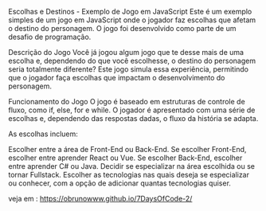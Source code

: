 Escolhas e Destinos - Exemplo de Jogo em JavaScript
Este é um exemplo simples de um jogo em JavaScript onde o jogador faz escolhas que afetam o destino do personagem. O jogo foi desenvolvido como parte de um desafio de programação.

Descrição do Jogo
Você já jogou algum jogo que te desse mais de uma escolha e, dependendo do que você escolhesse, o destino do personagem seria totalmente diferente? Este jogo simula essa experiência, permitindo que o jogador faça escolhas que impactam o desenvolvimento do personagem.

Funcionamento do Jogo
O jogo é baseado em estruturas de controle de fluxo, como if, else, for e while. O jogador é apresentado com uma série de escolhas e, dependendo das respostas dadas, o fluxo da história se adapta.

As escolhas incluem:

Escolher entre a área de Front-End ou Back-End.
Se escolher Front-End, escolher entre aprender React ou Vue. Se escolher Back-End, escolher entre aprender C# ou Java.
Decidir se especializar na área escolhida ou se tornar Fullstack.
Escolher as tecnologias nas quais deseja se especializar ou conhecer, com a opção de adicionar quantas tecnologias quiser.

veja em : https://obrunowww.github.io/7DaysOfCode-2/
